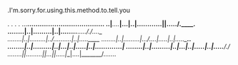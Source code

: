 .I'm.sorry.for.using.this.method.to.tell.you


.
.
.
.
...______________.....__..............__.......______...........
..|_____...._____|...|..|............|__|...../.____.\
........|..|.........|..|_____........__....././....\_\
........|..|.........|../._...\......|..|....\.\_____
........|..|.........|.../.\...|.....|..|.....\_____..\
........|..|.........|..|...|..|.....|..|...........\..|
........|..|.........|..|...|..|.....|..|.....______/./
........|__|.........|__|...|__|.....|__|....|_______/.......